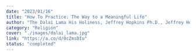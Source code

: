 ```yaml
---
date: "2023/01/16"
title: "How To Practice: The Way to a Meaningful Life"
author: "The Dalai Lama His Holiness, Jeffrey Hopkins Ph.D., Jeffrey Hopkins"
category: "Religion"
cover: "./images/dalai_lama.jpg"
link: "https://a.co/d/0cZmsDIu"
status: "completed"
---
```

